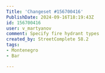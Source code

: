 ```yaml
---
Title: 'Changeset #156700416'
PublishDate: 2024-09-16T18:19:43Z
id: 156700416
user: v_martyanov
comment: Specify fire hydrant types
created_by: StreetComplete 58.2
tags:
- Montenegro
- Bar

---
```

